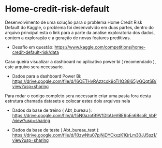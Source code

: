 # Home-credit-risk-default
Desenvolvimento de uma solução para o problema Home Credit Risk Default do Kaggle, o problema foi desenvolvido em duas partes, dentro do arquivo principal esta o link para a parte da analise exploratoria dos dados, contem a exploração e a geração de novas features preditivas.

- Desafio em questão: https://www.kaggle.com/competitions/home-credit-default-risk/data

Caso queira visualizar a dashboard no aplicativo power bi ( recomendado ), este arquivo sera necessario.

- Dados para a dashboard Power Bi: https://drive.google.com/file/d/16OETHvRAzzcok9oTi1Q38l65jvGQqtSB/view?usp=sharing

Para rodar o codigo completo sera necessario criar uma pasta fora desta estrutura chamada datasets e colocar estes dois arquivos nela
  
  - Dados da base de treino ( Abt_bureau ): https://drive.google.com/file/d/15N0azotB9V1DlbUeVBE6pEn68soB_hbP/view?usp=sharing
  
  - Dados da base de teste ( Abt_bureau_test ): https://drive.google.com/file/d/10zwNtu07pjNjDYCkxzK1QrLm30JJ5pz1/view?usp=sharing
  
  
